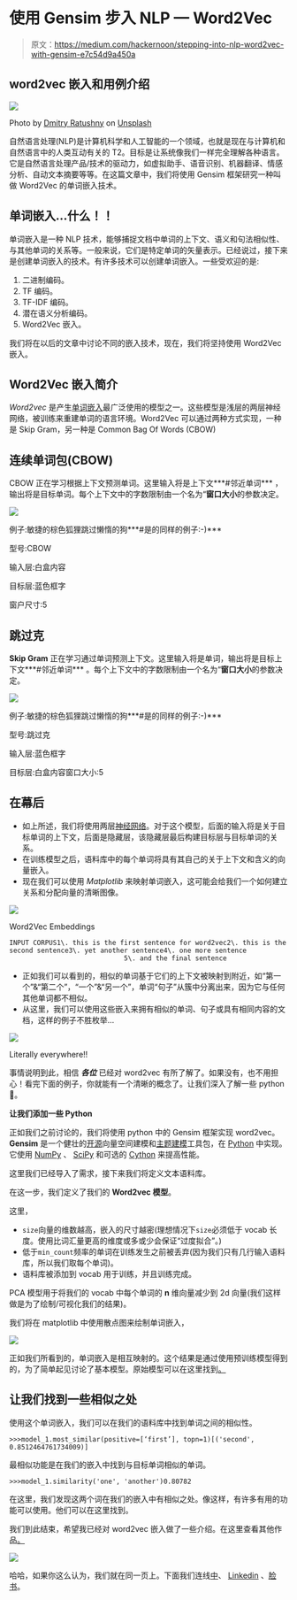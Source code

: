 # 使用 Gensim 步入 NLP — Word2Vec

> 原文：<https://medium.com/hackernoon/stepping-into-nlp-word2vec-with-gensim-e7c54d9a450a>

## word2vec 嵌入和用例介绍

![](img/ea429112c985ba71a652bb3b6b4cc0ee.png)

Photo by [Dmitry Ratushny](https://unsplash.com/@ratushny?utm_source=medium&utm_medium=referral) on [Unsplash](https://unsplash.com?utm_source=medium&utm_medium=referral)

自然语言处理(NLP)是计算机科学和人工智能的一个领域，也就是现在与计算机和自然语言中的人类互动有关的 T2。目标是让系统像我们一样完全理解各种语言。它是自然语言处理产品/技术的驱动力，如虚拟助手、语音识别、机器翻译、情感分析、自动文本摘要等等。在这篇文章中，我们将使用 Gensim 框架研究一种叫做 Word2Vec 的单词嵌入技术。

## 单词嵌入…什么！！

单词嵌入是一种 NLP 技术，能够捕捉文档中单词的上下文、语义和句法相似性、与其他单词的关系等。一般来说，它们是特定单词的矢量表示。已经说过，接下来是创建单词嵌入的技术。有许多技术可以创建单词嵌入。一些受欢迎的是:

1.  二进制编码。
2.  TF 编码。
3.  TF-IDF 编码。
4.  潜在语义分析编码。
5.  Word2Vec 嵌入。

我们将在以后的文章中讨论不同的嵌入技术，现在，我们将坚持使用 Word2Vec 嵌入。

## Word2Vec 嵌入简介

*Word2vec* 是产生[单词嵌入](https://en.wikipedia.org/wiki/Word_embedding)最广泛使用的模型之一。这些模型是浅层的两层神经网络，被训练来重建单词的语言环境。Word2Vec 可以通过两种方式实现，一种是 Skip Gram，另一种是 Common Bag Of Words (CBOW)

## 连续单词包(CBOW)

CBOW 正在学习根据上下文预测单词。这里输入将是上下文***#邻近单词*** ，输出将是目标单词。每个上下文中的字数限制由一个名为“**窗口大小**的参数决定。

![](img/a742794c0c297e379e28d9c49dd2274d.png)

例子:敏捷的棕色狐狸跳过懒惰的狗***#是的同样的例子:-)***

型号:CBOW

输入层:白盒内容

目标层:蓝色框字

窗户尺寸:5

## 跳过克

**Skip Gram** 正在学习通过单词预测上下文。这里输入将是单词，输出将是目标上下文***#邻近单词*** 。每个上下文中的字数限制由一个名为“**窗口大小**的参数决定。

![](img/a742794c0c297e379e28d9c49dd2274d.png)

例子:敏捷的棕色狐狸跳过懒惰的狗***#是的同样的例子:-)***

型号:跳过克

输入层:蓝色框字

目标层:白盒内容窗口大小:5

## 在幕后

*   如上所述，我们将使用两层[神经网络](https://en.wikipedia.org/wiki/Neural_network)。对于这个模型，后面的输入将是关于目标单词的上下文，后面是隐藏层，该隐藏层最后构建目标层与目标单词的关系。
*   在训练模型之后，语料库中的每个单词将具有其自己的关于上下文和含义的向量嵌入。
*   现在我们可以使用 *Matplotlib* 来映射单词嵌入，这可能会给我们一个如何建立关系和分配向量的清晰图像。

![](img/9a8665b906c23d72c1a4beba39392b0f.png)

Word2Vec Embeddings

```
INPUT CORPUS1\. this is the first sentence for word2vec2\. this is the second sentence3\. yet another sentence4\. one more sentence
                             5\. and the final sentence
```

*   正如我们可以看到的，相似的单词基于它们的上下文被映射到附近，如“第一个”&“第二个”，“一个”&“另一个”，单词“句子”从簇中分离出来，因为它与任何其他单词都不相似。
*   从这里，我们可以使用这些嵌入来拥有相似的单词、句子或具有相同内容的文档，这样的例子不胜枚举…

![](img/3a92bb7cbfc624db6351ffc5c6868337.png)

Literally everywhere!!

事情说明到此，相信 ***各位*** 已经对 word2vec 有所了解了。如果没有，也不用担心！看完下面的例子，你就能有一个清晰的概念了。让我们深入了解一些 python🐍。

**让我们添加一些 Python**

正如我们之前讨论的，我们将使用 python 中的 Gensim 框架实现 word2vec。 **Gensim** 是一个健壮的[开源](https://en.wikipedia.org/wiki/Open-source_software)向量空间建模和[主题建模](https://en.wikipedia.org/wiki/Topic_model)工具包，在 [Python](https://en.wikipedia.org/wiki/Python_(programming_language)) 中实现。它使用 [NumPy](https://en.wikipedia.org/wiki/NumPy) 、 [SciPy](https://en.wikipedia.org/wiki/SciPy) 和可选的 [Cython](https://en.wikipedia.org/wiki/Cython) 来提高性能。

这里我们已经导入了需求，接下来我们将定义文本语料库。

在这一步，我们定义了我们的 **Word2vec 模型**。

这里，

*   `size`向量的维数越高，嵌入的尺寸越密(理想情况下`size`必须低于 vocab 长度。使用比词汇量更高的维度或多或少会保证“过度拟合”。)
*   低于`min_count`频率的单词在训练发生之前被丢弃(因为我们只有几行输入语料库，所以我们取每个单词)。
*   语料库被添加到 vocab 用于训练，并且训练完成。

PCA 模型用于将我们的 vocab 中每个单词的 **n** 维向量减少到 2d 向量(我们这样做是为了绘制/可视化我们的结果)。

我们将在 matplotlib 中使用散点图来绘制单词嵌入，

![](img/9a8665b906c23d72c1a4beba39392b0f.png)

正如我们所看到的，单词嵌入是相互映射的。这个结果是通过使用预训练模型得到的，为了简单起见讨论了基本模型。原始模型可以在这里找到[。](https://github.com/vj-09/pretrained_vs_customtrained/blob/master/pretrained%20vs%20customtrained%20.ipynb)

## 让我们找到一些相似之处

使用这个单词嵌入，我们可以在我们的语料库中找到单词之间的相似性。

```
>>>model_1.most_similar(positive=[‘first’], topn=1)[('second', 0.8512464761734009)]
```

最相似功能是在我们的嵌入中找到与目标单词相似的单词。

```
>>>model_1.similarity('one', 'another')0.80782
```

在这里，我们发现这两个词在我们的嵌入中有相似之处。像这样，有许多有用的功能可以使用。他们可以在这里找到。

我们到此结束，希望我已经对 word2vec 嵌入做了一些介绍。在这里查看其他作品[。](/@athithyavijay)

![](img/3b4017befed4da03dd99f0f668b61b38.png)

哈哈，如果你这么认为，我们就在同一页上。下面我们连线[中](/@athithyavijay)、 [Linkedin](https://www.linkedin.com/in/vijay-athithya-79830ba1/) 、[脸书](https://www.facebook.com/vakky.vj)。